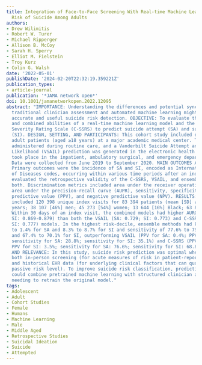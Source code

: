 ```yaml
---
title: Integration of Face-to-Face Screening With Real-time Machine Learning to Predict
  Risk of Suicide Among Adults
authors:
- Drew Wilimitis
- Robert W. Turer
- Michael Ripperger
- Allison B. McCoy
- Sarah H. Sperry
- Elliot M. Fielstein
- Troy Kurz
- Colin G. Walsh
date: '2022-05-01'
publishDate: '2024-02-20T22:32:19.359221Z'
publication_types:
- article-journal
publication: '*JAMA network open*'
doi: 10.1001/jamanetworkopen.2022.12095
abstract: "IMPORTANCE: Understanding the differences and potential synergies between
  traditional clinician assessment and automated machine learning might enable more
  accurate and useful suicide risk detection. OBJECTIVE: To evaluate the respective
  and combined abilities of a real-time machine learning model and the Columbia Suicide
  Severity Rating Scale (C-SSRS) to predict suicide attempt (SA) and suicidal ideation
  (SI). DESIGN, SETTING, AND PARTICIPANTS: This cohort study included encounters with
  adult patients (aged ≥18 years) at a major academic medical center. The C-SSRS was
  administered during routine care, and a Vanderbilt Suicide Attempt and Ideation
  Likelihood (VSAIL) prediction was generated in the electronic health record. Encounters
  took place in the inpatient, ambulatory surgical, and emergency department settings.
  Data were collected from June 2019 to September 2020. MAIN OUTCOMES AND MEASURES:
  Primary outcomes were the incidence of SA and SI, encoded as International Classification
  of Diseases codes, occurring within various time periods after an index visit. We
  evaluated the retrospective validity of the C-SSRS, VSAIL, and ensemble models combining
  both. Discrimination metrics included area under the receiver operating curve (AUROC),
  area under the precision-recall curve (AUPR), sensitivity, specificity, positive
  predictive value (PPV), and negative predictive value (NPV). RESULTS: The cohort
  included 120 398 unique index visits for 83 394 patients (mean [SD] age, 51.2 [20.6]
  years; 38 107 [46%] men; 45 273 [54%] women; 13 644 [16%] Black; 63 869 [77%] White).
  Within 30 days of an index visit, the combined models had higher AUROC (SA: 0.874-0.887;
  SI: 0.869-0.879) than both the VSAIL (SA: 0.729; SI: 0.773) and C-SSRS (SA: 0.823;
  SI: 0.777) models. In the highest risk-decile, ensemble methods had PPV of 1.3%
  to 1.4% for SA and 8.3% to 8.7% for SI and sensitivity of 77.6% to 79.5% for SA
  and 67.4% to 70.1% for SI, outperforming VSAIL (PPV for SA: 0.4%; PPV for SI: 3.9%;
  sensitivity for SA: 28.8%; sensitivity for SI: 35.1%) and C-SSRS (PPV for SA: 0.5%;
  PPV for SI: 3.5%; sensitivity for SA: 76.6%; sensitivity for SI: 68.8%). CONCLUSIONS
  AND RELEVANCE: In this study, suicide risk prediction was optimal when leveraging
  both in-person screening (for acute measures of risk in patient-reported suicidality)
  and historical EHR data (for underlying clinical factors that can quantify a patient's
  passive risk level). To improve suicide risk classification, prediction systems
  could combine pretrained machine learning with structured clinician assessment without
  needing to retrain the original model."
tags:
- Adolescent
- Adult
- Cohort Studies
- Female
- Humans
- Machine Learning
- Male
- Middle Aged
- Retrospective Studies
- Suicidal Ideation
- Suicide
- Attempted
---
```

